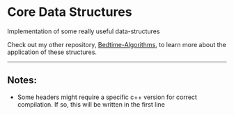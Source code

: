 # Core Data Structures
Implementation of some really useful data-structures

Check out my other repository, [Bedtime-Algorithms](https://github.com/Kiarash-Parvizi/Bedtime-Algorithms), to learn more about the application of these structures.

---
## Notes:
* Some headers might require a specific c++ version for correct compilation. If so, this will be written in the first line
